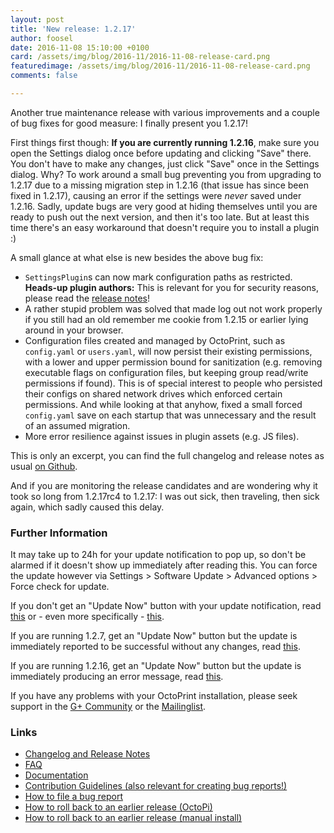 ```yaml
---
layout: post
title: 'New release: 1.2.17'
author: foosel
date: 2016-11-08 15:10:00 +0100
card: /assets/img/blog/2016-11/2016-11-08-release-card.png
featuredimage: /assets/img/blog/2016-11/2016-11-08-release-card.png
comments: false

---
```


Another true maintenance release with various improvements and a couple
of bug fixes for good measure: I finally present you 1.2.17!

<!-- more -->

First things first though: **If you are currently running 1.2.16**, make sure
you open the Settings dialog once before updating and clicking "Save" there.
You don't have to make any changes, just click "Save" once in the Settings
dialog. Why? To work around a small bug preventing you from upgrading
to 1.2.17 due to a missing migration step in 1.2.16 (that issue has since been
fixed in 1.2.17), causing an error if the settings were *never* saved 
under 1.2.16. Sadly, update bugs are very good at hiding themselves until you
are ready to push out the next version, and then it's too late. But at least
this time there's an easy workaround that doesn't require you to install
a plugin :)

A small glance at what else is new besides the above bug fix:

  * `SettingsPlugin`s can now mark configuration paths as restricted. <strong>Heads-up
    plugin authors:</strong> This is relevant for you for security reasons, please read the 
    [release notes](https://github.com/foosel/OctoPrint/releases/tag/1.2.17)!
  * A rather stupid problem was solved that made log out not work properly if you still had
    an old remember me cookie from 1.2.15 or earlier lying around in your browser.
  * Configuration files created and managed by OctoPrint, such as ``config.yaml`` or
    ``users.yaml``, will now persist their existing permissions, with a lower and
    upper permission bound for sanitization (e.g. removing executable flags on configuration
    files, but keeping group read/write permissions if found). This is of special interest
    to people who persisted their configs on shared network drives which enforced certain
    permissions. And while looking at that anyhow, fixed a small forced ``config.yaml``
    save on each startup that was unnecessary and the result of an assumed migration.
  * More error resilience against issues in plugin assets (e.g. JS files).

This is only an excerpt, you can find the full changelog and release notes as usual 
[on Github](https://github.com/foosel/OctoPrint/releases/tag/1.2.17).

And if you are monitoring the release candidates and are wondering why
it took so long from 1.2.17rc4 to 1.2.17: I was out sick, then traveling,
then sick again, which sadly caused this delay.

### Further Information

It may take up to 24h for your update notification to pop up, so don't 
be alarmed if it doesn't show up immediately after reading this. You
can force the update however via Settings > Software Update > 
Advanced options > Force check for update.

If you don't get an "Update Now" button with your update notification, 
read [this](https://github.com/foosel/OctoPrint/wiki/Plugin:-Software-Update#making-octoprint-updateable-on-existing-installations)
or - even more specifically - [this](https://github.com/foosel/OctoPrint/wiki/Plugin:-Software-Update#octoprint--125).

If you are running 1.2.7, get an "Update Now" button but the update is immediately 
reported to be successful without any changes, read 
[this](https://github.com/foosel/OctoPrint/wiki/FAQ#im-running-127-i-tried-to-update-to-a-newer-version-via-the-software-update-plugin-but-im-still-on-127-after-restart).

If you are running 1.2.16, get an "Update Now" button but the update is immediately
producing an error message, read [this](https://github.com/foosel/OctoPrint/wiki/FAQ#im-running-1216-i-tried-to-update-to-a-newer-version-via-the-software-update-plugin-but-i-get-an-error).

If you have any problems with your OctoPrint installation, please seek 
support in the [G+ Community](https://plus.google.com/communities/102771308349328485741)
or the [Mailinglist](https://groups.google.com/group/octoprint). 

### Links

  * [Changelog and Release Notes](https://github.com/foosel/OctoPrint/releases/tag/1.2.17)
  * [FAQ](https://github.com/foosel/OctoPrint/wiki/FAQ)
  * [Documentation](http://docs.octoprint.org/)
  * [Contribution Guidelines (also relevant for creating bug reports!)](https://github.com/foosel/OctoPrint/blob/master/CONTRIBUTING.md)
  * [How to file a bug report](https://github.com/foosel/OctoPrint/blob/master/CONTRIBUTING.md#how-to-file-a-bug-report)
  * [How to roll back to an earlier release (OctoPi)](https://github.com/foosel/OctoPrint/wiki/FAQ#how-can-i-revert-to-an-older-version-of-the-octoprint-installation-on-my-octopi-image)
  * [How to roll back to an earlier release (manual install)](https://github.com/foosel/OctoPrint/wiki/FAQ#how-can-i-roll-back-to-an-earlier-version-after-an-update)
